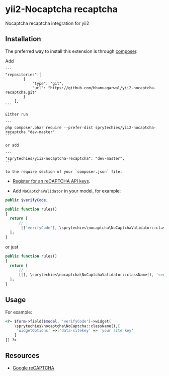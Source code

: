 yii2-Nocaptcha recaptcha
========================
Nocaptcha recaptcha integration for yii2

Installation
------------

The preferred way to install this extension is through [composer](http://getcomposer.org/download/).

   Add

    ```
    "repositories":[
            {
                "type": "git",
                "url": "https://github.com/bhanuagarwal/yii2-nocaptcha-recaptcha.git"
            }
        ],
    ```

    Either run

    ```
    php composer.phar require --prefer-dist sprytechies/yii2-nocaptcha-recaptcha "dev-master"
    ```

    or add
    
    ```
    "sprytechies/yii2-nocaptcha-recaptcha": "dev-master",
    ```

    to the require section of your `composer.json` file.

* [Register for an reCAPTCHA API keys](https://www.google.com/recaptcha/admin#createsite).

* Add `NoCaptchaValidator` in your model, for example:

```php
public $verifyCode;

public function rules()
{
  return [
      // ...
       [['verifyCode'], \sprytechies\nocaptcha\NoCaptchaValidator::className(),'secret'=>'your secret key']
  ];
}
```

or just

```php
public function rules()
{
  return [
      // ...
      [[], \sprytechies\nocaptcha\NoCaptchaValidator::className(), 'secret' => 'your secret key']
  ];
}
```

Usage
-----
For example:

```php
<?= $form->field($model, 'verifyCode')->widget(
    \sprytechies\nocaptcha\NoCaptcha::className(),[
     'widgetOptions' =>['data-sitekey' => 'your site key'
    ]
]) ?>
```

Resources
---------
* [Google reCAPTCHA](https://developers.google.com/recaptcha)